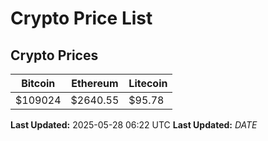 # Crypto Price List

## Crypto Prices
| Bitcoin | Ethereum | Litecoin |
| ------- | -------- | -------- |
| $109024 | $2640.55 | $95.78 |
**Last Updated:** 2025-05-28 06:22 UTC
**Last Updated:** $DATE$

